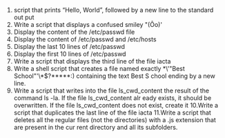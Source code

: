 1. script that prints “Hello, World”, followed by a new line to the standard out   put
2. Write a script that displays a confused smiley "(Ôo)'
3. Display the content of the /etc/passwd file
4. Display the content of /etc/passwd and /etc/hosts
5. Display the last 10 lines of /etc/passwd
6. Display the first 10 lines of /etc/passwd
7. Write a script that displays the third line of the file iacta
8. Write a shell script that creates a file named exactly \*\\'"Best School"\'\\*$\?\*\*\*\*\*:) containing the text Best S   chool ending by a new line.
9. Write a script that writes into the file ls_cwd_content the result of the command ls -la. If the file ls_cwd_content alr   eady exists, it should be overwritten. If the file ls_cwd_content does not exist, create it
10.Write a script that duplicates the last line of the file iacta
11.Write a script that deletes all the regular files (not the directories) with a .js extension that are present in the cur   rent directory and all its subfolders.

